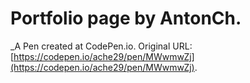 # Portfolio page by AntonCh.
 _A Pen created at CodePen.io. Original URL: [https://codepen.io/ache29/pen/MWwmwZj](https://codepen.io/ache29/pen/MWwmwZj).

 